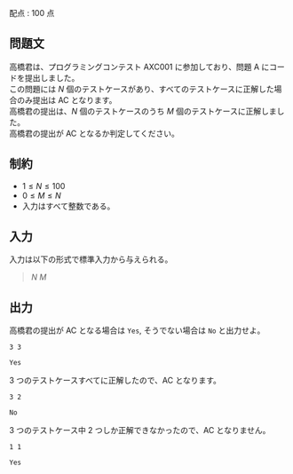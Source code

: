 配点 : $100$ 点

## 問題文

高橋君は、プログラミングコンテスト AXC001 に参加しており、問題 A にコードを提出しました。<br>
この問題には $N$ 個のテストケースがあり、すべてのテストケースに正解した場合のみ提出は AC となります。<br>
高橋君の提出は、$N$ 個のテストケースのうち $M$ 個のテストケースに正解しました。<br>
高橋君の提出が AC となるか判定してください。  

## 制約

- $1 \leq N \leq 100$
- $0 \leq M \leq N$
- 入力はすべて整数である。

## 入力

入力は以下の形式で標準入力から与えられる。  

> $N$ $M$

## 出力

高橋君の提出が AC となる場合は `Yes`, そうでない場合は `No` と出力せよ。

```input1
3 3
```

```output1
Yes
```

$3$ つのテストケースすべてに正解したので、AC となります。  

```input2
3 2
```

```output2
No
```

$3$ つのテストケース中 $2$ つしか正解できなかったので、AC となりません。

```input3
1 1
```

```output3
Yes
```
